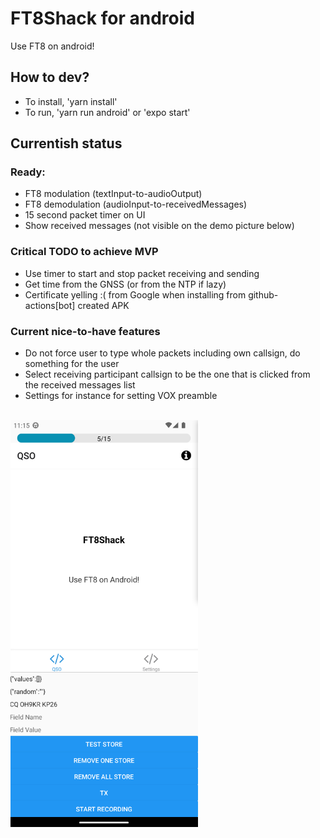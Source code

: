 # FT8Shack for android
Use FT8 on android!

## How to dev?

- To install, 'yarn install'
- To run, 'yarn run android' or 'expo start'

## Currentish status



### Ready:
- FT8 modulation (textInput-to-audioOutput)
- FT8 demodulation (audioInput-to-receivedMessages)
- 15 second packet timer on UI
- Show received messages (not visible on the demo picture below)

### Critical TODO to achieve MVP
- Use timer to start and stop packet receiving and sending
- Get time from the GNSS (or from the NTP if lazy)
- Certificate yelling :( from Google when installing from github-actions[bot] created APK

### Current nice-to-have features
- Do not force user to type whole packets including own callsign, do something for the user
- Select receiving participant callsign to be the one that is clicked from the received messages list
- Settings for instance for setting VOX preamble

<br />
<div>
    <img width="300" src="images/demo_main_1.png">
</div>
<br />